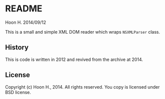 README
======
Hoon H.
2014/09/12


This is a small and simple XML DOM reader which wraps `NSXMLParser` class.












History
-------
This is code is written in 2012 and revived from the archive at 2014.



License
-------
Copyright (c) Hoon H., 2014. All rights reserved.
You copy is licensed under BSD license.